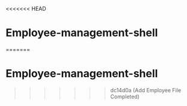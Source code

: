 <<<<<<< HEAD
# Employee-management-shell
=======
# Employee-management-shell
>>>>>>> dc14d0a (Add Employee File Completed)
